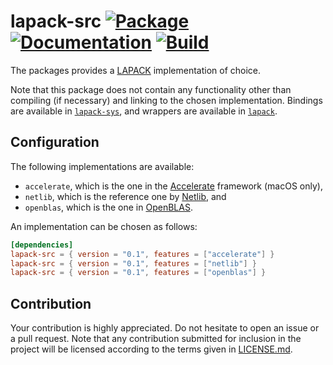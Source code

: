 # lapack-src [![Package][package-img]][package-url] [![Documentation][documentation-img]][documentation-url] [![Build][build-img]][build-url]

The packages provides a [LAPACK] implementation of choice.

Note that this package does not contain any functionality other than compiling
(if necessary) and linking to the chosen implementation. Bindings are available
in [`lapack-sys`][crate-lapack-sys], and wrappers are available in
[`lapack`][crate-lapack].

## Configuration

The following implementations are available:

* `accelerate`, which is the one in the [Accelerate] framework (macOS only),
* `netlib`, which is the reference one by [Netlib], and
* `openblas`, which is the one in [OpenBLAS].

An implementation can be chosen as follows:

```toml
[dependencies]
lapack-src = { version = "0.1", features = ["accelerate"] }
lapack-src = { version = "0.1", features = ["netlib"] }
lapack-src = { version = "0.1", features = ["openblas"] }
```

## Contribution

Your contribution is highly appreciated. Do not hesitate to open an issue or a
pull request. Note that any contribution submitted for inclusion in the project
will be licensed according to the terms given in [LICENSE.md](LICENSE.md).

[lapack]: https://en.wikipedia.org/wiki/LAPACK
[crate-lapack-sys]: https://crates.io/crates/lapack-sys
[crate-lapack]: https://crates.io/crates/lapack

[accelerate]: https://developer.apple.com/reference/accelerate
[netlib]: http://www.netlib.org/
[openblas]: http://www.openblas.net/

[build-img]: https://travis-ci.org/stainless-steel/lapack-src.svg?branch=master
[build-url]: https://travis-ci.org/stainless-steel/lapack-src
[documentation-img]: https://docs.rs/lapack-src/badge.svg
[documentation-url]: https://docs.rs/lapack-src
[package-img]: https://img.shields.io/crates/v/lapack-src.svg
[package-url]: https://crates.io/crates/lapack-src
